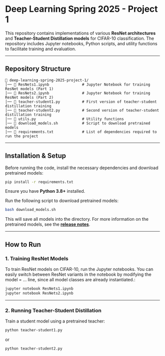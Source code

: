 # Deep Learning Spring 2025 - Project 1

This repository contains implementations of various **ResNet architectures** and **Teacher-Student Distillation models** for CIFAR-10 classification. The repository includes Jupyter notebooks, Python scripts, and utility functions to facilitate training and evaluation.

---

## Repository Structure

```
📂 deep-learning-spring-2025-project-1/
│── 📜 ResNets1.ipynb               # Jupyter Notebook for training ResNet models (Part 1)
│── 📜 ResNets2.ipynb               # Jupyter Notebook for training ResNet models (Part 2)
│── 📜 teacher-student1.py          # First version of teacher-student distillation training
│── 📜 teacher-student2.py          # Second version of teacher-student distillation training
│── 📜 utils.py                     # Utility functions
│── 📜 download_models.sh           # Script to download pretrained models
│── 📜 requirements.txt             # List of dependencies required to run the project              
```

---

## Installation & Setup

Before running the code, install the necessary dependencies and download pretrained models:

```bash
pip install -r requirements.txt
```

Ensure you have **Python 3.8+** installed.

Run the following script to download pretrained models:

```bash
bash download_models.sh
```
This will save all models into the directory. For more information on the pretrained models, see the **[release notes](https://github.com/SJ00425/DL-Project-1-DJT/releases/tag/v1.0)**.

---

## How to Run

### **1. Training ResNet Models**
To train ResNet models on CIFAR-10, run the Jupyter notebooks. You can easily switch between ResNet variants in the notebook by modifying the model = ... line, since all model classes are already instantiated.:

```bash
jupyter notebook ResNets1.ipynb
jupyter notebook ResNets2.ipynb
```

---

### **2. Running Teacher-Student Distillation**
Train a student model using a pretrained teacher:

```bash
python teacher-student1.py
```
or  
```bash
python teacher-student2.py
```



